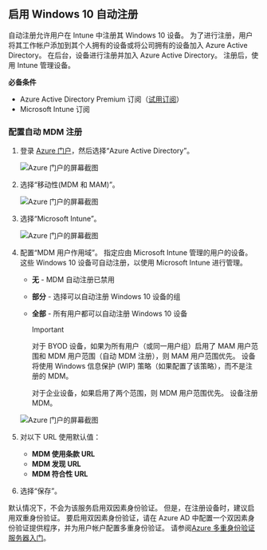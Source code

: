 ## <a name="enable-windows-10-automatic-enrollment"></a>启用 Windows 10 自动注册

自动注册允许用户在 Intune 中注册其 Windows 10 设备。 为了进行注册，用户将其工作帐户添加到其个人拥有的设备或将公司拥有的设备加入 Azure Active Directory。 在后台，设备进行注册并加入 Azure Active Directory。 注册后，使用 Intune 管理设备。

**必备条件**
- Azure Active Directory Premium 订阅（[试用订阅](http://go.microsoft.com/fwlink/?LinkID=816845)）
- Microsoft Intune 订阅


### <a name="configure-automatic-mdm-enrollment"></a>配置自动 MDM 注册

1. 登录 [Azure 门户](https://portal.azure.com)，然后选择“Azure Active Directory”。

   ![Azure 门户的屏幕截图](../media/auto-enroll-azure-main.png)

2. 选择“移动性(MDM 和 MAM)”。

   ![Azure 门户的屏幕截图](../media/auto-enroll-mdm.png)

3. 选择“Microsoft Intune”。

   ![Azure 门户的屏幕截图](../media/auto-enroll-intune.png)

4. 配置“MDM 用户作用域”。 指定应由 Microsoft Intune 管理的用户的设备。 这些 Windows 10 设备可自动注册，以使用 Microsoft Intune 进行管理。

   - **无** - MDM 自动注册已禁用
   - **部分** - 选择可以自动注册 Windows 10 设备的组
   - **全部** - 所有用户都可以自动注册 Windows 10 设备

      > [!IMPORTANT]
      > 对于 BYOD 设备，如果为所有用户（或同一用户组）启用了 MAM 用户范围和 MDM 用户范围（自动 MDM 注册），则 MAM 用户范围优先。 设备将使用 Windows 信息保护 (WIP) 策略（如果配置了该策略），而不是注册的 MDM。
      >
      > 对于企业设备，如果启用了两个范围，则 MDM 用户范围优先。 设备注册 MDM。

   ![Azure 门户的屏幕截图](../media/auto-enroll-scope.png)

5. 对以下 URL 使用默认值：
    - **MDM 使用条款 URL**
    - **MDM 发现 URL**
    - **MDM 符合性 URL**

6. 选择“保存”。

默认情况下，不会为该服务启用双因素身份验证。 但是，在注册设备时，建议启用双重身份验证。 要启用双因素身份验证，请在 Azure AD 中配置一个双因素身份验证提供程序，并为用户帐户配置多重身份验证。 请参阅[Azure 多重身份验证服务器入门](https://docs.microsoft.com/azure/multi-factor-authentication/multi-factor-authentication-get-started-cloud)。
